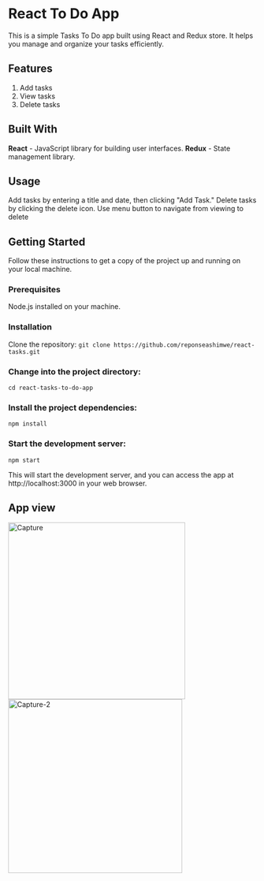 # React To Do App
This is a simple Tasks To Do app built using React and Redux store. It helps you manage and organize your tasks efficiently.

## Features
1. Add tasks
2. View tasks
3. Delete tasks

## Built With
**React** - JavaScript library for building user interfaces.
**Redux** - State management library.

## Usage
Add tasks by entering a title and date, then clicking "Add Task."
Delete tasks by clicking the delete icon.
Use menu button to navigate from viewing to delete

## Getting Started
Follow these instructions to get a copy of the project up and running on your local machine.

### Prerequisites
Node.js installed on your machine.

### Installation
Clone the repository:
`git clone https://github.com/reponseashimwe/react-tasks.git`

### Change into the project directory:
`cd react-tasks-to-do-app`

### Install the project dependencies:
`npm install`

### Start the development server:
`npm start`

This will start the development server, and you can access the app at http://localhost:3000 in your web browser.

## App view
<img width="359" alt="Capture" src="https://github.com/reponseashimwe/react-tasks/assets/95308549/55f7d0d3-f347-44c4-bcb0-21ccc4364d74">

<img width="353" alt="Capture-2" src="https://github.com/reponseashimwe/react-tasks/assets/95308549/b584d1f2-eca2-4376-ad08-28bf2cb21cd4">

